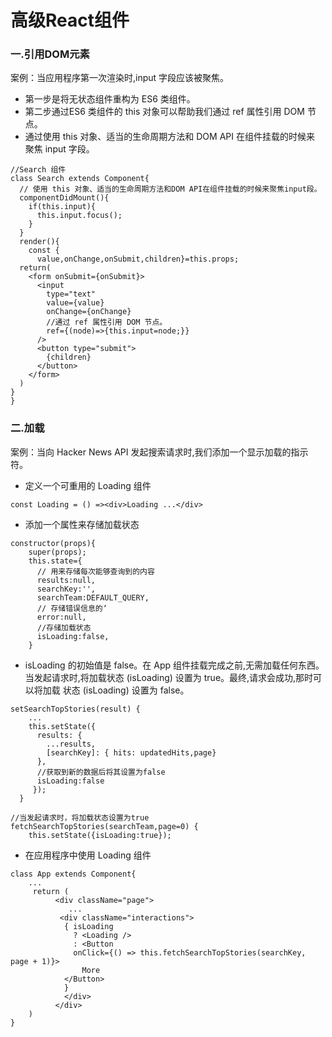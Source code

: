 # 高级React组件

### 一.引用DOM元素

案例：当应用程序第一次渲染时,input 字段应该被聚焦。

* 第一步是将无状态组件重构为 ES6 类组件。
* 第二步通过ES6 类组件的 this 对象可以帮助我们通过 ref 属性引用 DOM 节点。
* 通过使用 this 对象、适当的生命周期方法和 DOM API 在组件挂载的时候来
  聚焦 input 字段。

```
//Search 组件
class Search extends Component{
  // 使用 this 对象、适当的生命周期方法和DOM API在组件挂载的时候来聚焦input段。
  componentDidMount(){
    if(this.input){
      this.input.focus();
    }
  }
  render(){
    const {
      value,onChange,onSubmit,children}=this.props;
  return(
    <form onSubmit={onSubmit}>
      <input
        type="text"
        value={value}
        onChange={onChange}
        //通过 ref 属性引用 DOM 节点。
        ref={(node)=>{this.input=node;}}
      />
      <button type="submit">
        {children}
      </button>
    </form>
  )
}
}
```

### 二.加载

案例：当向 Hacker News API 发起搜索请求时,我们添加一个显示加载的指示符。

* 定义一个可重用的 Loading 组件

```
const Loading = () =><div>Loading ...</div>
```

* 添加一个属性来存储加载状态

```
constructor(props){
    super(props);
    this.state={
      // 用来存储每次能够查询到的内容
      results:null,
      searchKey:'',
      searchTeam:DEFAULT_QUERY,
      // 存储错误信息的‘
      error:null,
      //存储加载状态
      isLoading:false,
    }
```

* isLoading 的初始值是 false。在 App 组件挂载完成之前,无需加载任何东西。
  当发起请求时,将加载状态 (isLoading) 设置为 true。最终,请求会成功,那时可以将加载
  状态 (isLoading) 设置为 false。

```
setSearchTopStories(result) {
    ...
    this.setState({ 
      results: {
        ...results,
        [searchKey]: { hits: updatedHits,page}
      },
      //获取到新的数据后将其设置为false
      isLoading:false     
     });
  }
```

```
//当发起请求时，将加载状态设置为true
fetchSearchTopStories(searchTeam,page=0) {
    this.setState({isLoading:true});

```

* 在应用程序中使用 Loading 组件

```
class App extends Component{
	...
	 return (
          <div className="page">
             ...
           <div className="interactions">
            { isLoading
              ? <Loading />
              : <Button
              onClick={() => this.fetchSearchTopStories(searchKey, page + 1)}>
                More
            </Button>
            }
            </div>   
          </div>    
    )
}
```







